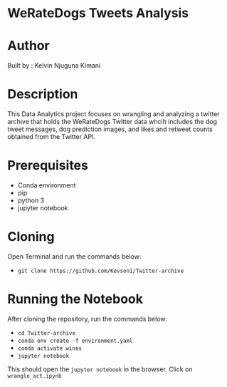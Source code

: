 # WeRateDogs Tweets Analysis

# Author
Built by : Kelvin Njuguna Kimani


# Description

This Data Analytics project focuses on wrangling and analyzing a twitter archive that holds the WeRateDogs Twitter data whcih includes the dog tweet messages, dog prediction images, and likes and retweet counts obtained from the Twitter API.

#
# Prerequisites
- Conda environment
- pip
- python 3
- jupyter notebook
#

# Cloning
Open Terminal and run the commands below:

- `git clone https://github.com/Kevson1/Twitter-archive`
#
# Running the Notebook
After cloning the repository, run the commands below:
- `cd Twitter-archive`
- `conda env create -f environment.yaml`
- `conda activate wines`
- `jupyter notebook`

This should open the `jupyter notebook` in the browser. Click on `wrangle_act.ipynb`